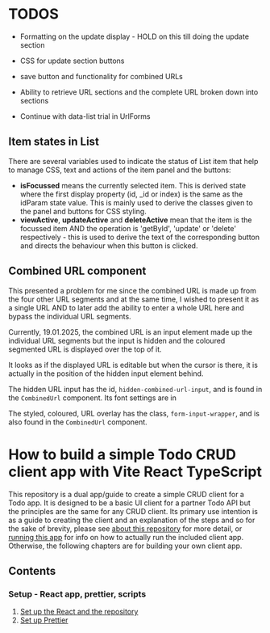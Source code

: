 # TODOS

- Formatting on the update display - HOLD on this till doing the update section

- CSS for update section buttons

- save button and functionality for combined URLs

- Ability to retrieve URL sections and the complete URL broken down into sections

- Continue with data-list trial in UrlForms

## Item states in List

There are several variables used to indicate the status of List item that help to manage CSS, text and actions of the item panel and the buttons:

- **isFocussed** means the currently selected item. This is derived state where the first display property (id, \_id or index) is the same as the idParam state value. This is mainly used to derive the classes given to the panel and buttons for CSS styling.
- **viewActive**, **updateActive** and **deleteActive** mean that the item is the focussed item AND the operation is 'getById', 'update' or 'delete' respectively - this is used to derive the text of the corresponding button and directs the behaviour when this button is clicked.

## Combined URL component

This presented a problem for me since the combined URL is made up from the four other URL segments and at the same time, I wished to present it as a single URL AND to later add the ability to enter a whole URL here and bypass the individual URL segments.

Currently, 19.01.2025, the combined URL is an input element made up the individual URL segments but the input is hidden and the coloured segmented URL is displayed over the top of it.

It looks as if the displayed URL is editable but when the cursor is there, it is actually in the position of the hidden input element behind.

The hidden URL input has the id, `hidden-combined-url-input`, and is found in the `CombinedUrl` component. Its font settings are in

The styled, coloured, URL overlay has the class, `form-input-wrapper`, and is also found in the `CombinedUrl` component.

# How to build a simple Todo CRUD client app with Vite React TypeScript

This repository is a dual app/guide to create a simple CRUD client for a Todo app. It is designed to be a basic UI client for a partner Todo API but the principles are the same for any CRUD client. Its primary use intention is as a guide to creating the client and an explanation of the steps and so for the sake of brevity, please see [about this repository](howTo/7c_misc_aboutThisRepo.md) for more detail, or [running this app]() for info on how to actually run the included client app. Otherwise, the following chapters are for building your own client app.

## Contents

### Setup - React app, prettier, scripts

1. [Set up the React and the repository](howTo/1a_setUp_createReactProject.md)
2. [Set up Prettier](howTo/1b_setUp_prettier.md)
